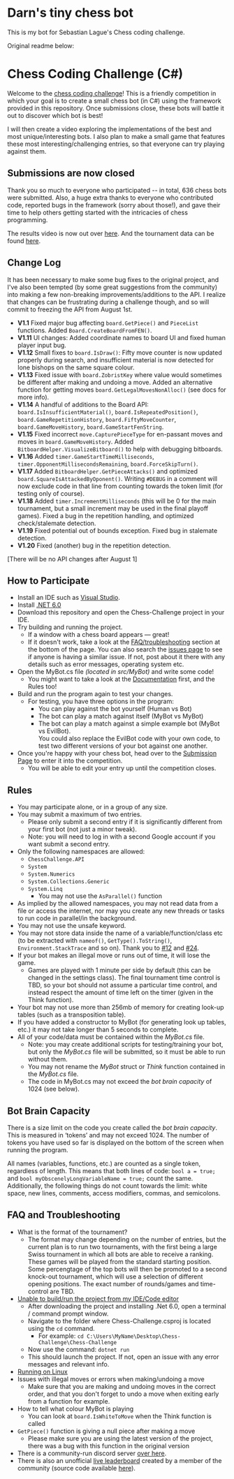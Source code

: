 # Darn's tiny chess bot
This is my bot for Sebastian Lague's Chess coding challenge.

Original readme below:
# Chess Coding Challenge (C#)
Welcome to the [chess coding challenge](https://youtu.be/iScy18pVR58)! This is a friendly competition in which your goal is to create a small chess bot (in C#) using the framework provided in this repository.
Once submissions close, these bots will battle it out to discover which bot is best!

I will then create a video exploring the implementations of the best and most unique/interesting bots.
I also plan to make a small game that features these most interesting/challenging entries, so that everyone can try playing against them.

## Submissions are now closed
Thank you so much to everyone who participated -- in total, 636 chess bots were submitted. Also, a huge extra thanks to everyone who contributed code, reported bugs in the framework (sorry about those!), and gave their time to help others getting started with the intricacies of chess programming.

The results video is now out over [here](https://youtu.be/Ne40a5LkK6A).
And the tournament data can be found [here](https://github.com/SebLague/Tiny-Chess-Bot-Challenge-Results).

## Change Log
It has been necessary to make some bug fixes to the original project, and I've also been tempted (by some great suggestions from the community) into making a few non-breaking improvements/additions to the API. I realize that changes can be frustrating during a challenge though, and so will commit to freezing the API from August 1st.

* <b>V1.1</b> Fixed major bug affecting `board.GetPiece()` and `PieceList` functions. Added `Board.CreateBoardFromFEN()`.
* <b>V1.11</b> UI changes: Added coordinate names to board UI and fixed human player input bug.
* <b>V1.12</b> Small fixes to `board.IsDraw()`: Fifty move counter is now updated properly during search, and insufficient material is now detected for lone bishops on the same square colour.
* <b>V1.13</b> Fixed issue with `board.ZobristKey` where value would sometimes be different after making and undoing a move. Added an alternative function for getting moves `board.GetLegalMovesNonAlloc()` (see docs for more info).
* <b>V1.14</b> A handful of additions to the Board API: `board.IsInsufficientMaterial()`, `board.IsRepeatedPosition()`, `board.GameRepetitionHistory`, `board.FiftyMoveCounter`, `board.GameMoveHistory`, `board.GameStartFenString`.
* <b>V1.15</b> Fixed incorrect `move.CapturePieceType` for en-passant moves and moves in `board.GameMoveHistory`. Added `BitboardHelper.VisualizeBitboard()` to help with debugging bitboards.
* <b>V1.16</b> Added `timer.GameStartTimeMilliseconds`, `timer.OpponentMillisecondsRemaining`, `board.ForceSkipTurn()`.
* <b>V1.17</b> Added `BitboardHelper.GetPieceAttacks()` and optimized `board.SquareIsAttackedByOponent()`. Writing `#DEBUG` in a comment will now exclude code in that line from counting towards the token limit (for testing only of course).
* <b>V1.18</b> Added `timer.IncrementMilliseconds` (this will be 0 for the main tournament, but a small increment may be used in the final playoff games). Fixed a bug in the repetition handling, and optimized check/stalemate detection.
* <b>V1.19</b> Fixed potential out of bounds exception. Fixed bug in stalemate detection.
* <b>V1.20</b> Fixed (another) bug in the repetition detection.

[There will be no API changes after August 1]

## How to Participate
* Install an IDE such as [Visual Studio](https://visualstudio.microsoft.com/downloads/).
* Install [.NET 6.0](https://dotnet.microsoft.com/en-us/download)
* Download this repository and open the Chess-Challenge project in your IDE.
* Try building and running the project.
  * If a window with a chess board appears — great!
  * If it doesn't work, take a look at the [FAQ/troubleshooting](#faq-and-troubleshooting) section at the bottom of the page. You can also search the [issues page](https://github.com/SebLague/Chess-Challenge/issues) to see if anyone is having a similar issue. If not, post about it there with any details such as error messages, operating system etc.
* Open the MyBot.cs file _(located in src/MyBot)_ and write some code!
  * You might want to take a look at the [Documentation](https://seblague.github.io/chess-coding-challenge/documentation/) first, and the Rules too!
* Build and run the program again to test your changes.
  * For testing, you have three options in the program:
    * You can play against the bot yourself (Human vs Bot)
    * The bot can play a match against itself (MyBot vs MyBot)
    * The bot can play a match against a simple example bot (MyBot vs EvilBot).<br>You could also replace the EvilBot code with your own code, to test two different versions of your bot against one another.
* Once you're happy with your chess bot, head over to the [Submission Page](https://forms.gle/6jjj8jxNQ5Ln53ie6) to enter it into the competition.
  * You will be able to edit your entry up until the competition closes.

## Rules
* You may participate alone, or in a group of any size.
* You may submit a maximum of two entries.
  * Please only submit a second entry if it is significantly different from your first bot (not just a minor tweak).
  * Note: you will need to log in with a second Google account if you want submit a second entry.
* Only the following namespaces are allowed:
    * `ChessChallenge.API`
    * `System`
    * `System.Numerics`
    * `System.Collections.Generic`
    * `System.Linq`
      * You may not use the `AsParallel()` function
* As implied by the allowed namespaces, you may not read data from a file or access the internet, nor may you create any new threads or tasks to run code in parallel/in the background.
* You may not use the unsafe keyword.
* You may not store data inside the name of a variable/function/class etc (to be extracted with `nameof()`, `GetType().ToString()`, `Environment.StackTrace` and so on). Thank you to [#12](https://github.com/SebLague/Chess-Challenge/issues/12) and [#24](https://github.com/SebLague/Chess-Challenge/issues/24).
* If your bot makes an illegal move or runs out of time, it will lose the game.
   * Games are played with 1 minute per side by default (this can be changed in the settings class). The final tournament time control is TBD, so your bot should not assume a particular time control, and instead respect the amount of time left on the timer (given in the Think function).
* Your bot may not use more than 256mb of memory for creating look-up tables (such as a transposition table).
* If you have added a constructor to MyBot (for generating look up tables, etc.) it may not take longer than 5 seconds to complete.
* All of your code/data must be contained within the _MyBot.cs_ file.
   * Note: you may create additional scripts for testing/training your bot, but only the _MyBot.cs_ file will be submitted, so it must be able to run without them.
   * You may not rename the _MyBot_ struct or _Think_ function contained in the _MyBot.cs_ file.
   * The code in MyBot.cs may not exceed the _bot brain capacity_ of 1024 (see below).

## Bot Brain Capacity
There is a size limit on the code you create called the _bot brain capacity_. This is measured in ‘tokens’ and may not exceed 1024. The number of tokens you have used so far is displayed on the bottom of the screen when running the program.

All names (variables, functions, etc.) are counted as a single token, regardless of length. This means that both lines of code: `bool a = true;` and `bool myObscenelyLongVariableName = true;` count the same. Additionally, the following things do not count towards the limit: white space, new lines, comments, access modifiers, commas, and semicolons.

## FAQ and Troubleshooting
* What is the format of the tournament?
  * The format may change depending on the number of entries, but the current plan is to run two tournaments, with the first being a large Swiss tournament in which all bots are able to receive a ranking. These games will be played from the standard starting position. Some percengtage of the top bots will then be promoted to a second knock-out tournament, which will use a selection of different opening positions. The exact number of rounds/games and time-control are TBD.
* [Unable to build/run the project from my IDE/Code editor](https://github.com/SebLague/Chess-Challenge/issues/85)
  * After downloading the project and installing .Net 6.0, open a terminal / command prompt window.
  * Navigate to the folder where Chess-Challenge.csproj is located using the `cd` command.
    * For example: `cd C:\Users\MyName\Desktop\Chess-Challenge\Chess-Challenge`
  * Now use the command: `dotnet run`
  * This should launch the project. If not, open an issue with any error messages and relevant info.
*  [Running on Linux](https://github.com/SebLague/Chess-Challenge/discussions/3)
* Issues with illegal moves or errors when making/undoing a move
  * Make sure that you are making and undoing moves in the correct order, and that you don't forget to undo a move when exiting early from a function for example.
* How to tell what colour MyBot is playing
  * You can look at `board.IsWhiteToMove` when the Think function is called
* `GetPiece()` function is giving a null piece after making a move
  * Please make sure you are using the latest version of the project, there was a bug with this function in the original version
* There is a community-run discord server [over here](https://github.com/SebLague/Chess-Challenge/discussions/156).
* There is also an unofficial [live leaderboard](https://chess.stjo.dev/) created by a member of the community (source code available [here](https://github.com/StanislavNikolov/chess-league)).
  
